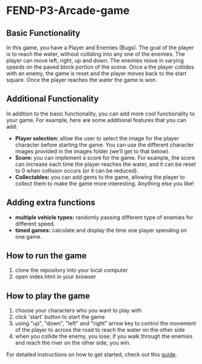 # FEND-P3-Arcade-game

## Basic Functionality

In this game, you have a Player and Enemies (Bugs). The goal of the player is to reach the water, without colliding into any one of the enemies. The player can move left, right, up and down. The enemies move in varying speeds on the paved block portion of the scene. Once a the player collides with an enemy, the game is reset and the player moves back to the start square. Once the player reaches the water the game is won.

## Additional Functionality

In addition to the basic functionality, you can add more cool functionality to your game. For example, here are some additional features that you can add:
- **Player selection:** allow the user to select the image for the player character before starting the game. You can use the different character images provided in the images folder (we’ll get to that below).
- **Score:** you can implement a score for the game. For example, the score can increase each time the player reaches the water, and it can be reset to 0 when collision occurs (or it can be reduced).
- **Collectables:** you can add gems to the game, allowing the player to collect them to make the game more interesting.
Anything else you like!

## Adding extra functions
- **multiple vehicle types:** randomly passing different type of enemies for different speed. 
- **timed games:** calculate and display the time one player spending on one game.

## How to run the game
1. clone the repository into your local computer
2. open index.html in your browser

## How to play the game
1. choose your characters who you want to play with
2. click 'start' button to start the game
3. using "up", "down", "left" and "right" arrow key to control the movement of the player to across the road to reach the water on the other side
4. when you collide the enemy, you lose; if you walk through the enemies and reach the river on the other side, you win.

For detailed instructions on how to get started, check out this [guide](https://docs.google.com/document/d/1v01aScPjSWCCWQLIpFqvg3-vXLH2e8_SZQKC8jNO0Dc/pub?embedded=true).
